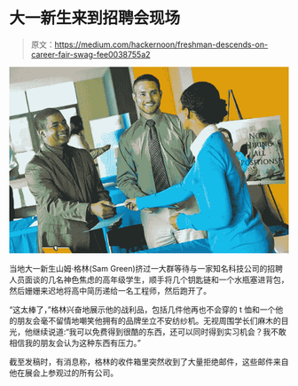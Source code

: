 # 大一新生来到招聘会现场

> 原文：<https://medium.com/hackernoon/freshman-descends-on-career-fair-swag-fee0038755a2>

![](img/c0d849ecac694fa76009fe20ff2d48bb.png)

当地大一新生山姆·格林(Sam Green)挤过一大群等待与一家知名科技公司的招聘人员面谈的几名神色焦虑的高年级学生，顺手将几个钥匙链和一个水瓶塞进背包，然后姗姗来迟地将高中简历递给一名工程师，然后跑开了。

“这太棒了，”格林兴奋地展示他的战利品，包括几件他再也不会穿的 t 恤和一个他的朋友会毫不留情地嘲笑他拥有的品牌坐立不安纺纱机。无视周围学长们麻木的目光，他继续说道:“我可以免费得到很酷的东西，还可以同时得到实习机会？我不敢相信我的朋友会认为这种东西有压力。”

截至发稿时，有消息称，格林的收件箱里突然收到了大量拒绝邮件，这些邮件来自他在展会上参观过的所有公司。